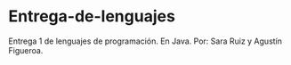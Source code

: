 # Entrega-de-lenguajes
Entrega 1 de lenguajes de programación. En Java. Por: Sara Ruiz y Agustín Figueroa.
